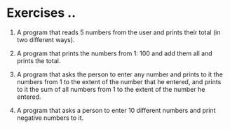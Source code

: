 # Exercises ..

1. A program that reads 5 numbers from the user and prints their total (in two different ways).

2. A program that prints the numbers from 1: 100 and add them all and prints the total.

3. A program that asks the person to enter any number and prints to it the numbers from 1 to the extent of the number that he entered, and prints to it the sum of all numbers from 1 to the extent of the number he entered.

4. A program that asks a person to enter 10 different numbers and print negative numbers to it.
